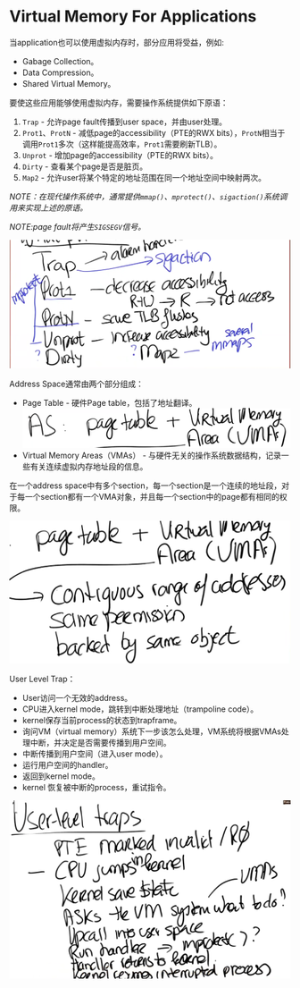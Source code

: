 # Virtual Memory For Applications

当application也可以使用虚拟内存时，部分应用将受益，例如:
* Gabage Collection。
* Data Compression。
* Shared Virtual Memory。

要使这些应用能够使用虚拟内存，需要操作系统提供如下原语：
1. `Trap` - 允许page fault传播到user space，并由user处理。
2. `Prot1`、`ProtN` - 减低page的accessibility（PTE的RWX bits），`ProtN`相当于调用`Prot1`多次（这样能提高效率，`Prot1`需要刷新TLB）。
3. `Unprot` - 增加page的accessibility（PTE的RWX bits）。
4. `Dirty` - 查看某个page是否是脏页。
5. `Map2` - 允许user将某个特定的地址范围在同一个地址空间中映射两次。

*NOTE：在现代操作系统中，通常提供`mmap()`、`mprotect()`、`sigaction()`系统调用来实现上述的原语。*

*NOTE:page fault将产生`SIGSEGV`信号。*

![F1](./F1.jpg)

Address Space通常由两个部分组成：
* Page Table - 硬件Page table，包括了地址翻译。
  ![F2](./F2.jpg)
* Virtual Memory Areas（VMAs） - 与硬件无关的操作系统数据结构，记录一些有关连续虚拟内存地址段的信息。

在一个address space中有多个section，每一个section是一个连续的地址段，对于每一个section都有一个VMA对象，并且每一个section中的page都有相同的权限。

![F3](./F3.jpg)

User Level Trap：
* User访问一个无效的address。
* CPU进入kernel mode，跳转到中断处理地址（trampoline code）。
* kernel保存当前process的状态到trapframe。
* 询问VM（virtual memory）系统下一步该怎么处理，VM系统将根据VMAs处理中断，并决定是否需要传播到用户空间。
* 中断传播到用户空间（进入user mode）。
* 运行用户空间的handler。
* 返回到kernel mode。
* kernel 恢复被中断的process，重试指令。

![F4](./F4.jpg)

